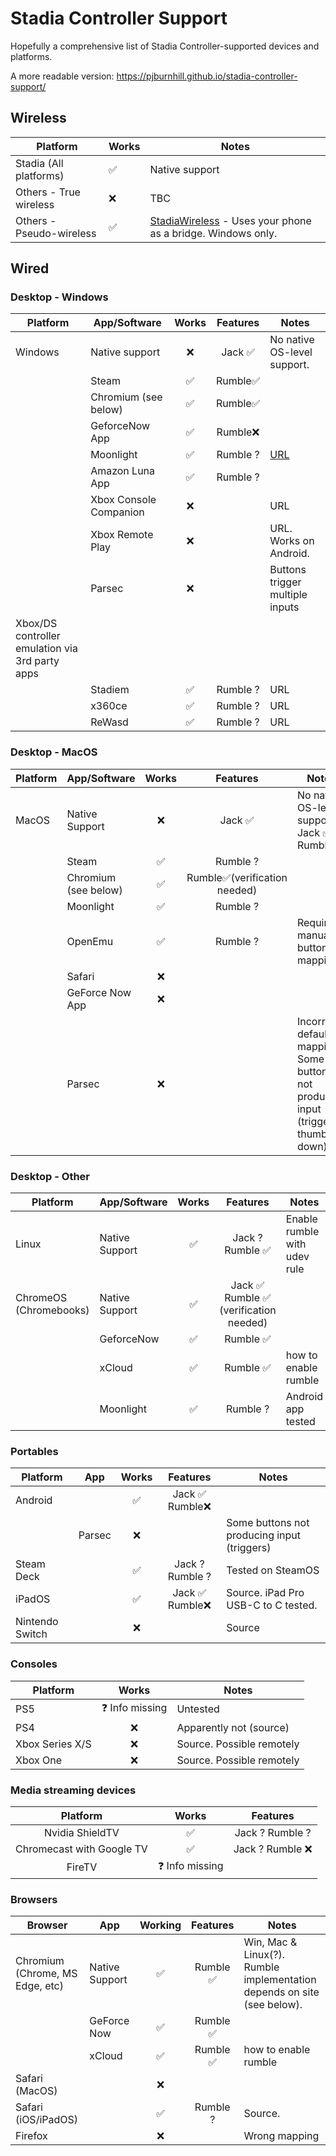 # Stadia Controller Support
Hopefully a comprehensive list of Stadia Controller-supported devices and platforms.

A more readable version: https://pjburnhill.github.io/stadia-controller-support/

## Wireless

| Platform                 	| Works 	| Notes                                                       	|
|--------------------------	|-------	|-------------------------------------------------------------	|
| Stadia (All platforms)   	|   ✅   	| Native support                                              	|
| Others - True wireless   	|   ❌   	| TBC                                                         	|
| Others - Pseudo-wireless 	|   ✅   	| [StadiaWireless](https://github.com/helloparthshah/StadiaWireless) - Uses your phone as a bridge. Windows only. 	|

## Wired

### Desktop - Windows
| Platform                                        	| App/Software           	| Works 	| Features 	| Notes                           	|
|-------------------------------------------------	|------------------------	|:-----:	|:--------:	|---------------------------------	|
| Windows                                         	| Native support         	|   ❌   	|  Jack ✅  	| No native OS-level support.     	|
|                                                 	| Steam                  	|   ✅   	|  Rumble✅ 	|                                 	|
|                                                 	| Chromium (see below)   	|   ✅   	|  Rumble✅ 	|                                 	|
|                                                 	| GeforceNow App         	|   ✅   	|  Rumble❌ 	|                                 	|
|                                                 	| Moonlight              	|   ✅   	| Rumble ? 	| [URL](https://moonlight-stream.org/)|
|                                                 	| Amazon Luna App        	|   ✅   	| Rumble ? 	|                                 	|
|                                                 	| Xbox Console Companion 	|   ❌   	|          	| URL                             	|
|                                                 	| Xbox Remote Play       	|   ❌   	|          	| URL. Works on Android.          	|
|                                                 	| Parsec                 	|   ❌   	|          	| Buttons trigger multiple inputs 	|
| Xbox/DS controller emulation via 3rd party apps 	|                        	|       	|          	|                                 	|
|                                                 	| Stadiem                	|   ✅   	| Rumble ? 	| URL                             	|
|                                                 	| x360ce                 	|   ✅   	| Rumble ? 	| URL                             	|
|                                                 	| ReWasd                 	|   ✅   	| Rumble ? 	| URL                             	|

### Desktop - MacOS
| Platform 	| App/Software         	| Works 	|           Features           	| Notes                                                                              	|
|----------	|----------------------	|:-----:	|:----------------------------:	|------------------------------------------------------------------------------------	|
| MacOS    	| Native Support       	|   ❌   	|            Jack ✅            	| No native OS-level support. Jack ✅ Rumble❌                                         	|
|          	| Steam                	|   ✅   	|           Rumble ?           	|                                                                                    	|
|          	| Chromium (see below) 	|   ✅   	| Rumble✅(verification needed) 	|                                                                                    	|
|          	| Moonlight            	|   ✅   	|           Rumble ?           	|                                                                                    	|
|          	| OpenEmu              	|   ✅   	|           Rumble ?           	| Requires manual button mapping                                                     	|
|          	| Safari               	|   ❌   	|                              	|                                                                                    	|
|          	| GeForce Now App      	|   ❌   	|                              	|                                                                                    	|
|          	| Parsec               	|   ❌   	|                              	| Incorrect default mapping. Some buttons not producing input (triggers, thumb down) 	|

### Desktop - Other
| Platform               	| App/Software   	| Works 	|                Features               	| Notes                        	|
|------------------------	|----------------	|:-----:	|:-------------------------------------:	|------------------------------	|
| Linux                  	| Native Support 	|   ✅   	|            Jack ? Rumble ✅            	| Enable rumble with udev rule 	|
| ChromeOS (Chromebooks) 	| Native Support 	|   ✅   	| Jack ✅ Rumble ✅ (verification needed) 	|                              	|
|                        	| GeforceNow     	|   ✅   	|                Rumble ✅               	|                              	|
|                        	| xCloud         	|   ✅   	|                Rumble ✅               	| how to enable rumble         	|
|                        	| Moonlight      	|   ✅   	|                Rumble ?               	| Android app tested           	|

### Portables
| Platform        	| App    	| Works 	|     Features    	| Notes                                       	|
|-----------------	|--------	|:-----:	|:---------------:	|---------------------------------------------	|
| Android         	|        	|   ✅   	|  Jack ✅ Rumble❌ 	|                                             	|
|                 	| Parsec 	|   ❌   	|                 	| Some buttons not producing input (triggers) 	|
| Steam Deck      	|        	|   ✅   	| Jack ? Rumble ? 	| Tested on SteamOS                           	|
| iPadOS          	|        	|   ✅   	|  Jack ✅ Rumble❌ 	| Source. iPad Pro USB-C to C tested.         	|
| Nintendo Switch 	|        	|   ❌   	|                 	| Source                                      	|

### Consoles
| Platform        	|      Works     	| Notes                     	|
|-----------------	|:--------------:	|---------------------------	|
| PS5             	| ❓ Info missing 	| Untested                  	|
| PS4             	|        ❌       	| Apparently not (source)   	|
| Xbox Series X/S 	|        ❌       	| Source. Possible remotely 	|
| Xbox One        	|        ❌       	| Source. Possible remotely 	|

### Media streaming devices
|          Platform         	|      Works     	|     Features    	|
|:-------------------------:	|:--------------:	|:---------------:	|
| Nvidia ShieldTV           	| ✅              	| Jack ? Rumble ? 	|
| Chromecast with Google TV 	| ✅              	| Jack ? Rumble ❌ 	|
| FireTV                    	| ❓ Info missing 	|                 	|

### Browsers
| Browser                         	| App            	| Working 	| Features 	| Notes                                                                   	|
|---------------------------------	|----------------	|:-------:	|:--------:	|-------------------------------------------------------------------------	|
| Chromium (Chrome, MS Edge, etc) 	| Native Support 	|    ✅    	| Rumble ✅ 	| Win, Mac & Linux(?). Rumble implementation depends on site (see below). 	|
|                                 	| GeForce Now    	|    ✅    	| Rumble ✅ 	|                                                                         	|
|                                 	| xCloud         	|    ✅    	| Rumble ✅ 	| how to enable rumble                                                    	|
| Safari (MacOS)                  	|                	|    ❌    	|          	|                                                                         	|
| Safari (iOS/iPadOS)             	|                	|    ✅    	| Rumble ? 	| Source.                                                                 	|
| Firefox                         	|                	|    ❌    	|          	| Wrong mapping                                                           	|
